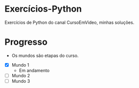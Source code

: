 # Exercícios-Python
 Exercícios de Python do canal CursoEmVideo, minhas soluções.

# Progresso
* Os mundos são etapas do curso.
- [x] Mundo 1
    * Em andamento
- [ ] Mundo 2
- [ ] Mundo 3